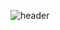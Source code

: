 ![header](https://capsule-render.vercel.app/api?type=waving&color=_hexcode&customColorList=0,2&height=200&text=EonEon's%20GITHUB&fontSize=50&animation=twinkling&fontAlign=68&fontAlignY=36&color=0066cc)
